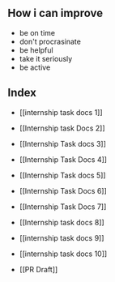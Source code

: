 ## How i can improve 
- be on time
- don't procrasinate 
- be helpful
- take it seriously 
- be active



## Index
- [[internship task docs 1]]
- [[Internship task Docs 2]]
- [[Internship Task docs 3]]
- [[Internship Task Docs 4]]
- [[Internship Task docs 5]]
- [[Internship Task Docs 6]]
- [[Internship Task Docs 7]]
- [[Internship task docs 8]]
- [[internship task docs 9]]
- [[internship task docs 10]]

- [[PR Draft]]